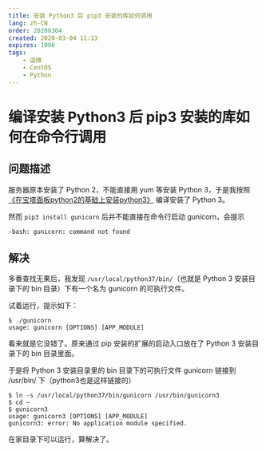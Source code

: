 ```yaml
---
title: 安装 Python3 后 pip3 安装的库如何调用
lang: zh-CN
order: 20200304
created: 2020-03-04 11:13
expires: 1096
tags:
    - 运维
    - CentOS
    - Python
---
```


# 编译安装 Python3 后 pip3 安装的库如何在命令行调用

<RevisionInfo />
<TagsBar />

## 问题描述

服务器原本安装了 Python 2，不能直接用 yum 等安装 Python 3，于是我按照
[《在宝塔面板python2的基础上安装python3》](https://zhujitips.com/653)
编译安装了 Python 3。

然而 `pip3 install gunicorn` 后并不能直接在命令行启动 gunicorn，会提示

```console
-bash: gunicorn: command not found
```

## 解决

多番查找无果后，我发现 `/usr/local/python37/bin/`（也就是 Python 3 安装目录下的 bin 目录）下有一个名为 gunicorn 的可执行文件。

试着运行，提示如下：

```console
$ ./gunicorn
usage: gunicorn [OPTIONS] [APP_MODULE]
```

看来就是它没错了。原来通过 pip 安装的扩展的启动入口放在了 Python 3 安装目录下的 bin 目录里面。

于是将 Python 3 安装目录里的 bin 目录下的可执行文件 gunicorn 链接到 /usr/bin/ 下（python3也是这样链接的）

```console
$ ln -s /usr/local/python37/bin/gunicorn /usr/bin/gunicorn3
$ cd ~
$ gunicorn3
usage: gunicorn3 [OPTIONS] [APP_MODULE]
gunicorn3: error: No application module specified.
```

在家目录下可以运行，算解决了。
